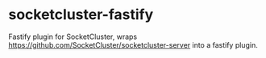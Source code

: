 # socketcluster-fastify
Fastify plugin for SocketCluster, wraps https://github.com/SocketCluster/socketcluster-server into a fastify plugin.

